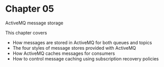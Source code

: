 # Chapter 05

ActiveMQ message storage

This chapter covers

- How messages are stored in ActiveMQ for both queues and topics
- The four styles of message stores provided with ActiveMQ
- How ActiveMQ caches messages for consumers
- How to control message caching using subscription recovery policies
